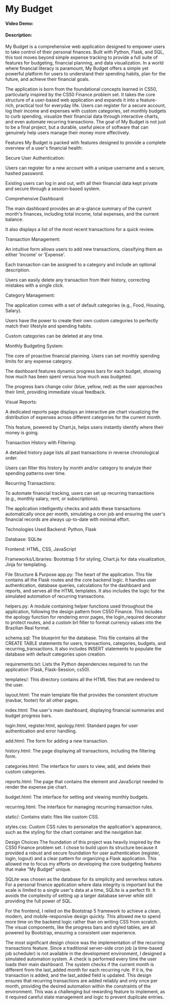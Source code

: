 # My Budget
#### Video Demo:  <URL HERE>
#### Description:

My Budget is a comprehensive web application designed to empower users to take control of their personal finances. Built with Python, Flask, and SQL, this tool moves beyond simple expense tracking to provide a full suite of features for budgeting, financial planning, and data visualization. In a world where financial literacy is paramount, My Budget offers a simple yet powerful platform for users to understand their spending habits, plan for the future, and achieve their financial goals.

The application is born from the foundational concepts learned in CS50, particularly inspired by the CS50 Finance problem set. It takes the core structure of a user-based web application and expands it into a feature-rich, practical tool for everyday life. Users can register for a secure account, log their income and expenses with custom categories, set monthly budgets to curb spending, visualize their financial data through interactive charts, and even automate recurring transactions. The goal of My Budget is not just to be a final project, but a durable, useful piece of software that can genuinely help users manage their money more effectively.

Features
My Budget is packed with features designed to provide a complete overview of a user's financial health:

Secure User Authentication:

Users can register for a new account with a unique username and a secure, hashed password.

Existing users can log in and out, with all their financial data kept private and secure through a session-based system.

Comprehensive Dashboard:

The main dashboard provides an at-a-glance summary of the current month's finances, including total income, total expenses, and the current balance.

It also displays a list of the most recent transactions for a quick review.

Transaction Management:

An intuitive form allows users to add new transactions, classifying them as either 'Income' or 'Expense'.

Each transaction can be assigned to a category and include an optional description.

Users can easily delete any transaction from their history, correcting mistakes with a single click.

Category Management:

The application comes with a set of default categories (e.g., Food, Housing, Salary).

Users have the power to create their own custom categories to perfectly match their lifestyle and spending habits.

Custom categories can be deleted at any time.

Monthly Budgeting System:

The core of proactive financial planning. Users can set monthly spending limits for any expense category.

The dashboard features dynamic progress bars for each budget, showing how much has been spent versus how much was budgeted.

The progress bars change color (blue, yellow, red) as the user approaches their limit, providing immediate visual feedback.

Visual Reports:

A dedicated reports page displays an interactive pie chart visualizing the distribution of expenses across different categories for the current month.

This feature, powered by Chart.js, helps users instantly identify where their money is going.

Transaction History with Filtering:

A detailed history page lists all past transactions in reverse chronological order.

Users can filter this history by month and/or category to analyze their spending patterns over time.

Recurring Transactions:

To automate financial tracking, users can set up recurring transactions (e.g., monthly salary, rent, or subscriptions).

The application intelligently checks and adds these transactions automatically once per month, simulating a cron job and ensuring the user's financial records are always up-to-date with minimal effort.

Technologies Used
Backend: Python, Flask

Database: SQLite

Frontend: HTML, CSS, JavaScript

Frameworks/Libraries: Bootstrap 5 for styling, Chart.js for data visualization, Jinja for templating.

File Structure & Purpose
app.py: The heart of the application. This file contains all the Flask routes and the core backend logic. It handles user authentication, database queries, calculations for the dashboard and reports, and serves all the HTML templates. It also includes the logic for the simulated automation of recurring transactions.

helpers.py: A module containing helper functions used throughout the application, following the design pattern from CS50 Finance. This includes the apology function for rendering error pages, the login_required decorator to protect routes, and a custom brl filter to format currency values into the Brazilian Real format.

schema.sql: The blueprint for the database. This file contains all the CREATE TABLE statements for users, transactions, categories, budgets, and recurring_transactions. It also includes INSERT statements to populate the database with default categories upon creation.

requirements.txt: Lists the Python dependencies required to run the application (Flask, Flask-Session, cs50).

templates/: This directory contains all the HTML files that are rendered to the user.

layout.html: The main template file that provides the consistent structure (navbar, footer) for all other pages.

index.html: The user's main dashboard, displaying financial summaries and budget progress bars.

login.html, register.html, apology.html: Standard pages for user authentication and error handling.

add.html: The form for adding a new transaction.

history.html: The page displaying all transactions, including the filtering form.

categories.html: The interface for users to view, add, and delete their custom categories.

reports.html: The page that contains the <canvas> element and JavaScript needed to render the expense pie chart.

budget.html: The interface for setting and viewing monthly budgets.

recurring.html: The interface for managing recurring transaction rules.

static/: Contains static files like custom CSS.

styles.css: Custom CSS rules to personalize the application's appearance, such as the styling for the chart container and the navigation bar.

Design Choices
The foundation of this project was heavily inspired by the CS50 Finance problem set. I chose to build upon its structure because it provided a robust and secure foundation for user authentication (register, login, logout) and a clear pattern for organizing a Flask application. This allowed me to focus my efforts on developing the core budgeting features that make "My Budget" unique.

SQLite was chosen as the database for its simplicity and serverless nature. For a personal finance application where data integrity is important but the scale is limited to a single user's data at a time, SQLite is a perfect fit. It avoids the complexity of setting up a larger database server while still providing the full power of SQL.

For the frontend, I relied on the Bootstrap 5 framework to achieve a clean, modern, and mobile-responsive design quickly. This allowed me to spend more time on the backend logic rather than on writing CSS from scratch. The visual components, like the progress bars and styled tables, are all powered by Bootstrap, ensuring a consistent user experience.

The most significant design choice was the implementation of the recurring transactions feature. Since a traditional server-side cron job (a time-based job scheduler) is not available in the development environment, I designed a simulated automation system. A check is performed every time the user loads their main dashboard. The system checks if the current month is different from the last_added month for each recurring rule. If it is, the transaction is added, and the last_added field is updated. This design ensures that recurring transactions are added reliably and only once per month, providing the desired automation within the constraints of the environment. This was a challenging but rewarding feature to implement, as it required careful state management and logic to prevent duplicate entries.
